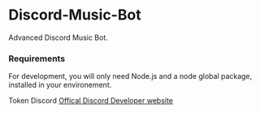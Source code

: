 # Discord-Music-Bot
Advanced Discord Music Bot.

### Requirements

For development, you will only need Node.js and a node global package, installed in your environement.

Token Discord [Offical Discord Developer website](https://discord.com/developers)
